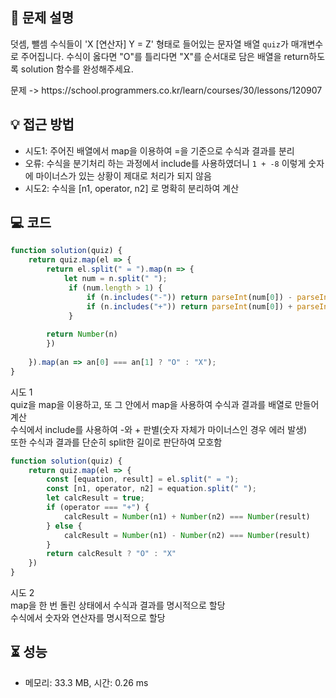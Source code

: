 ## 📌 문제 설명

<p>덧셈, 뺄셈 수식들이 'X [연산자] Y = Z' 형태로 들어있는 문자열 배열 <code>quiz</code>가 매개변수로 주어집니다. 수식이 옳다면 "O"를 틀리다면 "X"를 순서대로 담은 배열을 return하도록 solution 함수를 완성해주세요.</p>
문제 -> https://school.programmers.co.kr/learn/courses/30/lessons/120907


## 💡 접근 방법

- 시도1: 주어진 배열에서 map을 이용하여 =을 기준으로 수식과 결과를 분리
- 오류: 수식을 분기처리 하는 과정에서 include를 사용하였더니 `1 + -8` 이렇게 숫자에 마이너스가 있는 상황이 제대로 처리가 되지 않음
- 시도2: 수식을 [n1, operator, n2] 로 명확히 분리하여 계산


## 💻 코드

```js
function solution(quiz) {
    return quiz.map(el => { 
        return el.split(" = ").map(n => {
            let num = n.split(" ");
             if (num.length > 1) {
                 if (n.includes("-")) return parseInt(num[0]) - parseInt(num[2]);
                 if (n.includes("+")) return parseInt(num[0]) + parseInt(num[2])
             }
            
        return Number(n)
        })
        
    }).map(an => an[0] === an[1] ? "O" : "X");
}
```
시도 1<br />
quiz을 map을 이용하고, 또 그 안에서 map을 사용하여 수식과 결과를 배열로 만들어 계산<br />
수식에서 include를 사용하여 -와 + 판별(숫자 자체가 마이너스인 경우 에러 발생)<br />
또한 수식과 결과를 단순히 split한 길이로 판단하여 모호함


```js
function solution(quiz) {
    return quiz.map(el => {
        const [equation, result] = el.split(" = ");
        const [n1, operator, n2] = equation.split(" ");
        let calcResult = true;
        if (operator === "+") {
            calcResult = Number(n1) + Number(n2) === Number(result)
        } else {
            calcResult = Number(n1) - Number(n2) === Number(result)
        }
        return calcResult ? "O" : "X"
    })
}
```
시도 2<br />
map을 한 번 돌린 상태에서 수식과 결과를 명시적으로 할당<br />
수식에서 숫자와 연산자를 명시적으로 할당<br />


## ⏳ 성능
- 메모리: 33.3 MB, 시간: 0.26 ms
